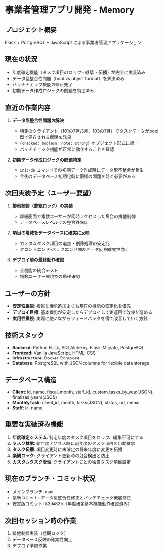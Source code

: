 # 事業者管理アプリ開発 - Memory

## プロジェクト概要
Flask + PostgreSQL + JavaScript による事業者管理アプリケーション

## 現在の状況
- 年度確定機能（タスク項目のロック・継承・伝播）が完全に実装済み
- データ型整合性問題（bool vs object format）を解決済み
- バッチチェック機能の修正完了
- 初期データ作成ロジックの問題を特定済み

## 直近の作業内容
1. **データ型整合性問題の解決**
   - 特定のクライアント（101の7月/8月、103の7月）でタスクデータがbool型で保存される問題を発見
   - `{checked: boolean, note: string}` オブジェクト形式に統一
   - バッチチェック機能が正常に動作することを確認

2. **初期データ作成ロジックの問題特定**
   - `init-db` コマンドでの初期データ作成時にデータ型不整合が発生
   - 今後のデータベース初期化時に同様の問題を防ぐ必要がある

## 次回実装予定（ユーザー要望）
1. **排他制御（悲観ロック）の実装**
   - 詳細画面で複数ユーザーが同時アクセスした場合の排他制御
   - データベースレベルでの整合性保証

2. **項目の増減をデータベースに確実に反映**
   - カスタムタスク項目の追加・削除処理の安定化
   - フロントエンド-バックエンド間のデータ同期確実性向上

3. **デプロイ前の最終動作確認**
   - 全機能の統合テスト
   - 複数ユーザー環境での動作確認

## ユーザーの方針
- **安定性重視**: 複雑な機能追加よりも現在の機能の安定化を優先
- **デプロイ目標**: 基本機能が安定したらデプロイして実運用で改良を進める
- **実用性重視**: 実際に使いながらフィードバックを得て改善していく方針

## 技術スタック
- **Backend**: Python Flask, SQLAlchemy, Flask-Migrate, PostgreSQL
- **Frontend**: Vanilla JavaScript, HTML, CSS
- **Infrastructure**: Docker Compose
- **Database**: PostgreSQL with JSON columns for flexible data storage

## データベース構造
- **Client**: id, name, fiscal_month, staff_id, custom_tasks_by_year(JSON), finalized_years(JSON)
- **MonthlyTask**: client_id, month, tasks(JSON), status, url, memo
- **Staff**: id, name

## 重要な実装済み機能
1. **年度確定システム**: 特定年度のタスク項目をロック、編集不可にする
2. **タスク継承**: 新年度アクセス時に前年度のタスク項目を自動継承
3. **タスク伝播**: 項目変更時に未確定の将来年度に変更を伝播
4. **楽観ロック**: クライアント更新時の競合検出と防止
5. **カスタムタスク管理**: クライアントごとの独自タスク項目設定

## 現在のブランチ・コミット状況
- メインブランチ: main
- 最新コミット: データ型整合性修正とバッチチェック機能修正
- 安定版コミット: 82da825（年度確定基本機能動作確認済み）

## 次回セッション時の作業
1. 排他制御実装（悲観ロック）
2. データベース反映の確実性向上
3. デプロイ準備作業